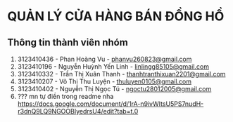# QUẢN LÝ CỬA HÀNG BÁN ĐỒNG HỒ
## Thông tin thành viên nhóm
1. 3123410436 - Phan Hoàng Vu - phanvu260823@gmail.com
2. 3123410196 - Nguyễn Huỳnh Yến Linh - linlingg85105@gmail.com
3. 3123410332 - Trần Thị Xuân Thanh - thanhtranthixuan2201@gmail.com
4. 3123410207 - Võ Thị Thu Luyện - thuluyen0105@gmail.com
5. 3123410402 - Nguyễn Thị Ngọc Tú - ngoctu28012005@gmail.com
6. ??? mn tự điền trong readme nha
https://docs.google.com/document/d/1rA-n9ivWItsU5PS7nudH-r3dnQ9LQ9NGOOBIyedrsU4/edit?tab=t.0
